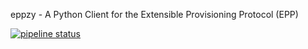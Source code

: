 eppzy - A Python Client for the Extensible Provisioning Protocol (EPP)

[![pipeline status](https://gitlab.com/aaisp/eppzy/badges/master/pipeline.svg)](https://gitlab.com/aaisp/eppzy/commits/master)
